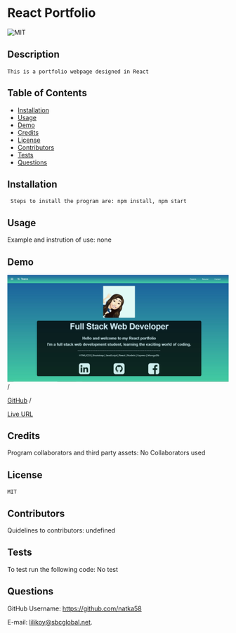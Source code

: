 
  #  React Portfolio
  
  
 ![MIT](https://img.shields.io/badge/license-MIT-yellow.svg) 
  
  
  ## Description
    This is a portfolio webpage designed in React  
    
  ## Table of Contents
  * [Installation](#installation)
  * [Usage](#usage)
  * [Demo](#demo)
  * [Credits](#credits)
  * [License](#license)
  * [Contributors](#contributors)
  * [Tests](#tests)
  * [Questions](#questions)
  
   ## Installation
     Steps to install the program are: npm install, npm start
 
   
  ## Usage
  Example and instrution of use: none

  ## Demo
  ![Screenshot](src/assets/images/demo.jpg) /

  [GitHub](https://github.com/natka58/react-portfolio)  /

  [Live URL](https://natka58.github.io/react-portfolio/)


  
  ## Credits
   Program collaborators and third party assets: No Collaborators used
  
 ## License
    MIT
  
  ## Contributors
   Quidelines to contributors: undefined

  ## Tests
   To test run the following code: No test 
  
    
  ## Questions
  
 GitHub Username: https://github.com/natka58 
  
E-mail: lilikoy@sbcglobal.net.
